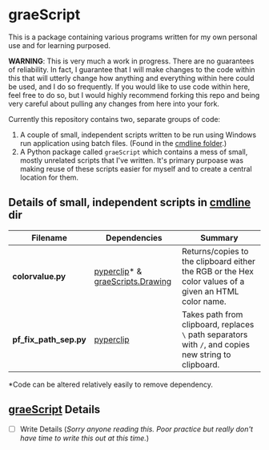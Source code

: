 # graeScript

This is a package containing various programs written for my own personal use and for learning purposed.

**WARNING**: This is very much a work in progress. There are no guarantees of reliability. In fact, I guarantee that I will make changes to the code within this that will utterly change how anything and everything within here could be used, and I do so frequently. If you would like to use code within here, feel free to do so, but I would highly recommend forking this repo and being very careful about pulling any changes from here into your fork.

Currently this repository contains two, separate groups of code:

1. A couple of small, independent scripts written to be run using Windows run application using batch files. (Found in the [cmdline folder](cmdline).)
2. A Python package called `graeScript` which contains a mess of small, mostly unrelated scripts that I've written. It's primary purpoase was making reuse of these scripts easier for myself and to create a central location for them.

## Details of small, independent scripts in [cmdline](cmdline) dir

|Filename     |Dependencies|Summary|
|-------------|------------|-------|
|**colorvalue.py**|[pyperclip](https://pypi.org/project/pyperclip/)\* & [graeScripts.Drawing](src/graeScript/Drawing) |Returns/copies to the clipboard either the RGB or the Hex color values of a given an HTML color name.|
|**pf_fix_path_sep.py**|[pyperclip](https://pypi.org/project/pyperclip/)|Takes path from clipboard, replaces `\` path separators with `/`, and copies new string to clipboard.|

\*Code can be altered relatively easily to remove dependency.

## [graeScript](src/graeScript) Details

- [ ] Write Details (*Sorry anyone reading this. Poor practice but really don't have time to write this out at this time.*)
